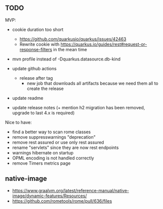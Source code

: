 TODO
----

MVP:

- cookie duration too short
    - https://github.com/quarkusio/quarkus/issues/42463
    - Rewrite cookie with https://quarkus.io/guides/rest#request-or-response-filters in the mean time

- mvn profile instead of -Dquarkus.datasource.db-kind
- update github actions
    - release after tag
        - new job that downloads all artifacts because we need them all to create the release
- update readme
- update release notes (+ mention h2 migration has been removed, upgrade to last 4.x is required)

Nice to have:

- find a better way to scan rome classes
- remove suppresswarnings "deprecation"
- remove rest assured or use only rest assured
- rename "servlets" since they are now rest endpoints
- warnings hibernate on startup
- OPML encoding is not handled correctly
- remove Timers metrics page

native-image
-------------

- https://www.graalvm.org/latest/reference-manual/native-image/dynamic-features/Resources/
- https://github.com/rometools/rome/pull/636/files